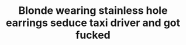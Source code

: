 ---
layout: post
title: Blonde wearing stainless hole earrings seduce taxi driver and got fucked
duration: '06:52'
view: 547
rate: 2
video: 'https://flashservice.xvideos.com/embedframe/24221313'
category:
 - blonde
 - blowjob
 - curvy
 - gorgeous
 - rough
 - skinny
tags: 
 - sucked
 - fucked
priority: 0.9
changefreq: daily
---